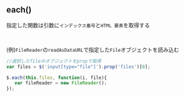 ## each()
指定した関数は引数に`インデックス番号`と`HTML 要素`を取得する
  
<br>

(例)`FileReader`の`readAsDataURL`で指定した`File`オブジェクトを読み込む
```js
//選択したfileのオブジェクトをpropで取得
var files = $('input[type="file"]').prop('files')[0];

$.each(this.files, function(i, file){
   var fileReader = new FileReader();
});
```
